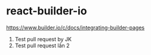 # react-builder-io
https://www.builder.io/c/docs/integrating-builder-pages


1. Test pull request by JK
2. Test pull request lần 2

